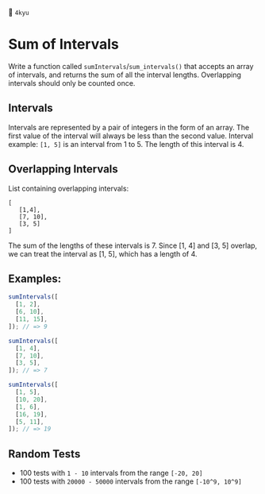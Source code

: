 🔵 `4kyu`

# Sum of Intervals

Write a function called `sumIntervals`/`sum_intervals()` that accepts an array of intervals, and returns the sum of all the interval lengths. Overlapping intervals should only be counted once.

## Intervals

Intervals are represented by a pair of integers in the form of an array. The first value of the interval will always be less than the second value. Interval example: `[1, 5]` is an interval from 1 to 5. The length of this interval is 4.

## Overlapping Intervals

List containing overlapping intervals:

```
[
   [1,4],
   [7, 10],
   [3, 5]
]
```

The sum of the lengths of these intervals is 7. Since [1, 4] and [3, 5] overlap, we can treat the interval as [1, 5], which has a length of 4.

## Examples:

```javascript
sumIntervals([
  [1, 2],
  [6, 10],
  [11, 15],
]); // => 9

sumIntervals([
  [1, 4],
  [7, 10],
  [3, 5],
]); // => 7

sumIntervals([
  [1, 5],
  [10, 20],
  [1, 6],
  [16, 19],
  [5, 11],
]); // => 19
```

## Random Tests

- 100 tests with `1 - 10` intervals from the range `[-20, 20]`
- 100 tests with `20000 - 50000` intervals from the range `[-10^9, 10^9]`
